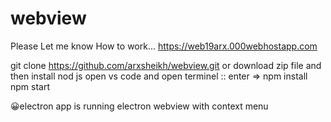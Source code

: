 # webview
Please Let me know How to work...
https://web19arx.000webhostapp.com

git clone https://github.com/arxsheikh/webview.git
or download zip file 
and then install nod js 
open vs code and open terminel :: enter => 
npm install
npm start

😀electron app is running 
electron webview with context menu

